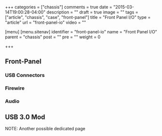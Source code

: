 +++
categories = ["chassis"]
comments = true
date = "2015-03-14T19:00:28-04:00"
description = ""
draft = true
image = ""
tags = ["article", "chassis", "case", "front-panel"]
title = "Front Panel I/O"
type = "article"
url = "front-panel-io"
video = ""

[menu]
  [menu.sitenav]
    identifier = "front-panel-io"
    name = "Front Panel I/O"
    parent = "chassis"
    post = ""
    pre = ""
    weight = 0

+++

## Front-Panel

### USB Connectors

### Firewire

### Audio

## USB 3.0 Mod

NOTE: Another possible dedicated page
